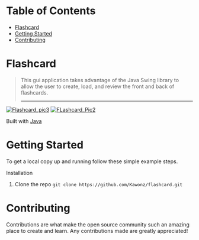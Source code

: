 # Table of Contents
* [Flashcard](#flashcard)
* [Getting Started](#getting-started)
* [Contributing](#contributing)

# <a name="flashcard"></a> Flashcard
> This gui application takes advantage of the Java Swing library to allow the user to create, load, and review the front and back of flashcards.
> <hr>
<a href="https://imgbb.com/"><img src="https://i.ibb.co/FJtNLd0/Flashcard-pic3.png" alt="Flashcard_pic3" border="0"></a>
<a href="https://imgbb.com/"><img src="https://i.ibb.co/m8XBSvh/FLashcard-Pic2.png" alt="FLashcard_Pic2" border="0"></a>

Built with
<a href="https://www.java.com/en/">Java<a/>

# <a name="getting-started"></a> Getting Started
To get a local copy up and running follow these simple example steps.

Installation
1. Clone the repo
```git clone https://github.com/Kawonz/flashcard.git```

# <a name="contributing"></a> Contributing
  Contributions are what make the open source community such an amazing place to create and learn. Any contributions made are greatly appreciated!


